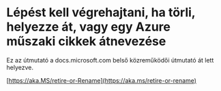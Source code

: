 # <a name="steps-to-follow-when-you-want-to-delete-move-or-rename-an-azure-technical-article"></a>Lépést kell végrehajtani, ha törli, helyezze át, vagy egy Azure műszaki cikkek átnevezése

Ez az útmutató a docs.microsoft.com belső közreműködői útmutató át lett helyezve.

[https://aka.MS/retire-or-Rename](https://aka.ms/retire-or-rename)
